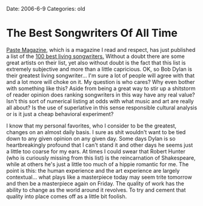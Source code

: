 Date: 2006-6-9
Categories: old

# The Best Songwriters Of All Time

<a href="http://www.pastemagazine.com/">Paste Magazine</a>, which is a magazine I read and respect, has just published a list of the <a href="http://www.pastemagazine.com/action/article?article_id=3003">100 best living songwriters.</a>  Without a doubt there are some great artists on their list, yet also without doubt is the fact that this list is extremely subjective and more than a little capricious.  OK, so Bob Dylan is their greatest living songwriter... I'm sure a lot of people will agree with that and a lot more will choke on it.  My question is who cares?  Why even bother with something like this?  Aside  from being a great way to stir up a shitstorm of reader opinion does ranking songwriters in this way have any real value?  Isn't this sort of numerical listing at odds with what music and art are really all about?  Is the use of superlative in this sense responsible cultural analysis or is it just a cheap behavioral experiment?

I know that my personal favorites, who I consider to be the greatest, changes on an almost daily basis.  I sure as shit wouldn't want to be tied down to any given opinion on any given day.  Some days Dylan is so heartbreakingly profound that I can't stand it and other days he seems just a little too coarse for my ears.  At times I could swear that Robert Hunter (who is curiously missing  from this list) is the reincarnation of Shakespeare, while at others he's just a little too much of a hippie romantic for me.  The point is this: the human experience and the art experience are largely contextual... what plays like a masterpiece today may seem trite tomorrow and then be a masterpiece again on Friday.  The quality of work has the ability to change as the world around it revolves.  To try and cement that quality into place comes off as a little bit foolish.
